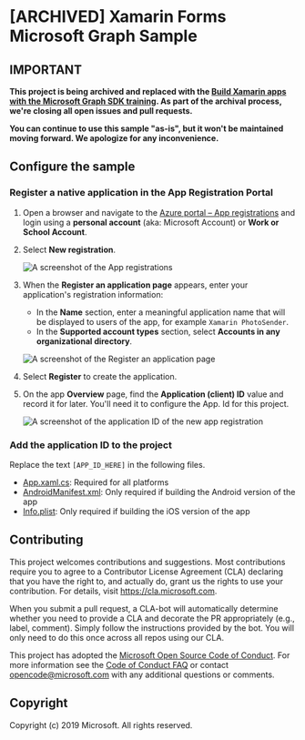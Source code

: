 # [ARCHIVED] Xamarin Forms Microsoft Graph Sample

## IMPORTANT

**This project is being archived and replaced with the [Build Xamarin apps with the Microsoft Graph SDK training](https://github.com/microsoftgraph/msgraph-training-xamarin). As part of the archival process, we're closing all open issues and pull requests.**

**You can continue to use this sample "as-is", but it won't be maintained moving forward. We apologize for any inconvenience.**

## Configure the sample

### Register a native application in the App Registration Portal

1. Open a browser and navigate to the [Azure portal – App registrations](https://go.microsoft.com/fwlink/?linkid=2083908) and login using a **personal account** (aka: Microsoft Account) or **Work or School Account**.
1. Select **New registration**. 

    ![A screenshot of the App registrations ](readme-images/aad-portal-app-registrations.PNG)

1. When the **Register an application page** appears, enter your application's registration information: 
    - In the **Name** section, enter a meaningful application name that will be displayed to users of the app, for example `Xamarin PhotoSender`. 
    - In the **Supported account types** section, select **Accounts in any organizational directory**. 

    ![A screenshot of the Register an application page](readme-images/aad-register-an-app.PNG)

1. Select **Register** to create the application. 
1. On the app **Overview** page, find the **Application (client) ID** value and record it for later. You'll need it to configure the App. Id for this project. 

    ![A screenshot of the application ID of the new app registration](readme-images/aad-application-id.PNG)

### Add the application ID to the project

Replace the text `[APP_ID_HERE]` in the following files.

- [App.xaml.cs](./PhotoSender/PhotoSender/App.xaml.cs): Required for all platforms
- [AndroidManifest.xml](./PhotoSender/PhotoSender.Android/Properties/AndroidManifest.xml): Only required if building the Android version of the app
- [Info.plist](./PhotoSender/PhotoSender.iOS/Info.plist): Only required if building the iOS version of the app

## Contributing

This project welcomes contributions and suggestions.  Most contributions require you to agree to a
Contributor License Agreement (CLA) declaring that you have the right to, and actually do, grant us
the rights to use your contribution. For details, visit https://cla.microsoft.com.

When you submit a pull request, a CLA-bot will automatically determine whether you need to provide
a CLA and decorate the PR appropriately (e.g., label, comment). Simply follow the instructions
provided by the bot. You will only need to do this once across all repos using our CLA.

This project has adopted the [Microsoft Open Source Code of Conduct](https://opensource.microsoft.com/codeofconduct/).
For more information see the [Code of Conduct FAQ](https://opensource.microsoft.com/codeofconduct/faq/) or
contact [opencode@microsoft.com](mailto:opencode@microsoft.com) with any additional questions or comments.

## Copyright

Copyright (c) 2019 Microsoft. All rights reserved.

